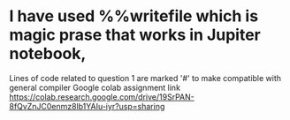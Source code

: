 # I have used %%writefile which is magic prase that works in Jupiter notebook,
Lines of code related to question 1 are marked '#' to make compatible with general compiler
Google colab assignment link
https://colab.research.google.com/drive/19SrPAN-8fQvZnJC0enmz8lb1YAIu-iyr?usp=sharing
